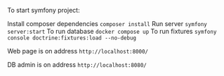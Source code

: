 To start symfony project:

Install composer dependencies `composer install`
Run server `symfony server:start`
To run database `docker compose up`
To run fixtures `symfony console doctrine:fixtures:load --no-debug `

Web page is on address `http://localhost:8000/`

DB admin is on address `http://localhost:8080/`
